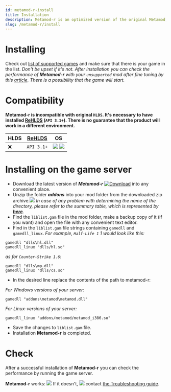 ```yaml
---
id: metamod-r-install
title: Installation
description: Metamod-r is an optimized version of the original Metamod, enhancing performance and compatibility for Half-Life 1 servers.
slug: /metamod-r/install
---
```


# Installing

Check out [list of supported games](/docs/metamod-r/supported-games) and make sure that there is your game in the list. _Don't be upset if it's not. After installation you can check the performance of **Metamod-r** with your `unsupported` mod after fine tuning by this [article](/docs/metamod-r/settings). There is a possibility that the game will start._

# Compatibility

**Metamod-r is incompatible with original `HLDS`. It's necessary to have installed [ReHLDS](https://github.com/rehlds/ReHLDS) (`API 3.1+`). There is no guarantee that the product will work in a different environment.**

| HLDS| [ReHLDS](https://github.com/rehlds/ReHLDS)| OS
|---------| -------|  -------|  
| :x: | `API 3.1+` | ![](https://i.imgur.com/AzhAYR4.png) ![](https://i.imgur.com/t23p9tU.png) |  

# Installing on the game server
* Download the latest version of _**Metamod-r**_ [![Download](https://camo.githubusercontent.com/2b15ec2fc402e02b66fde9eab7e896406caeddac/687474703a2f2f7265686c64732e6f72672f76657273696f6e2f6d6574616d6f642d2d722e737667)](http://teamcity.rehlds.org/guestAuth/downloadArtifacts.html?buildTypeId=Metamod_Publish&buildId=lastSuccessful) into any convenient place.
* Unzip the folder _**addons**_ into your mod folder from the downloaded zip archive.![](https://i.imgur.com/ptx3MZx.png)
_In case of any problem with determining the name of the directory, please refer to the summary table, which is represented by **[here](/docs/metamod-r/troubbleshouting)**._
* Find the `liblist.gam` file in the mod folder, make a backup copy of it (if you want) and open the file with any convenient text editor.
* Find  in the `liblist.gam` file strings containing `gamedll` and `gamedll_linux`. _For example, `Half-Life 1` 1 would look like this:_
```
gamedll "dlls\hl.dll"
gamedll_linux "dlls/hl.so"
```
_as for `Counter-Strike 1.6`:_

```
gamedll "dlls\mp.dll"
gamedll_linux "dlls/cs.so"
```
* In the desired line replace the contents of the path to metamod-r:

_For Windows versions of your server:_
```
gamedll "addons\metamod\metamod.dll"
```
_For Linux-versions of your server:_
```
gamedll_linux "addons/metamod/metamod_i386.so"
```
* Save the changes to `liblist.gam` file.
* Installation **Metamod-r** is completed.

# Check

After a successful installation of **Metamod-r** you can check the performance by running the game server.

**Metamod-r** works:
![](https://i.imgur.com/VScngBr.png)
If it doesn't,
![](https://i.imgur.com/HPKRiBF.png)
contact [the Troubleshooting guide](/docs/metamod-r/troubbleshouting).
